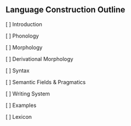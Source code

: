 ## Language Construction Outline

[ ] Introduction

[ ] Phonology

[ ] Morphology

[ ] Derivational Morphology

[ ] Syntax

[ ] Semantic Fields & Pragmatics

[ ] Writing System

[ ] Examples

[ ] Lexicon
